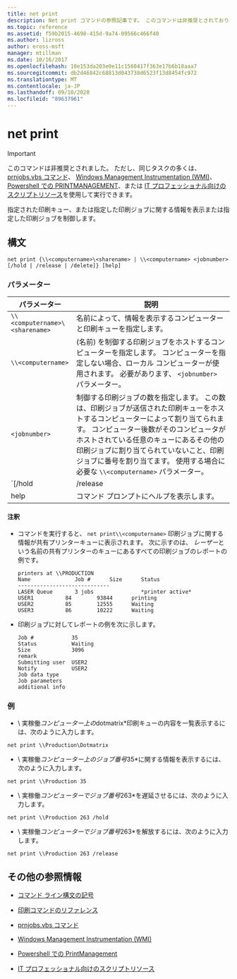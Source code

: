 ```yaml
---
title: net print
description: Net print コマンドの参照記事です。 このコマンドは非推奨とされており、Windows の将来のリリースでサポートされるとは限りません。
ms.topic: reference
ms.assetid: f59b2015-4698-415d-9a74-09566c466f40
ms.author: lizross
author: eross-msft
manager: mtillman
ms.date: 10/16/2017
ms.openlocfilehash: 10e153da203e0e11c1560417f363e17b6b18aaa7
ms.sourcegitcommit: db2d46842c68813d043738d6523f13d8454fc972
ms.translationtype: MT
ms.contentlocale: ja-JP
ms.lasthandoff: 09/10/2020
ms.locfileid: "89637961"
---
```

# <a name="net-print"></a>net print

> [!IMPORTANT]
> このコマンドは非推奨とされました。 ただし、同じタスクの多くは、 [prnjobs.vbs コマンド](prnjobs.md)、 [Windows Management Instrumentation (WMI)](/windows/win32/wmisdk/wmi-start-page)、 [Powershell での PRINTMANAGEMENT](/powershell/module/printmanagement)、または [IT プロフェッショナル向けのスクリプトリソース](https://gallery.technet.microsoft.com/ScriptCenter/site/search?f%5B0%5D.Type=RootCategory&f%5B0%5D.Value=printing&f%5B0%5D.Text=Printing)を使用して実行できます。

指定された印刷キュー、または指定した印刷ジョブに関する情報を表示または指定した印刷ジョブを制御します。

## <a name="syntax"></a>構文

```
net print {\\<computername>\<sharename> | \\<computername> <jobnumber> [/hold | /release | /delete]} [help]
```

### <a name="parameters"></a>パラメーター

| パラメーター | 説明 |
| ---------- | ----------- |
| `\\<computername>\<sharename>` | 名前によって、情報を表示するコンピューターと印刷キューを指定します。 |
| `\\<computername>` | (名前) を制御する印刷ジョブをホストするコンピューターを指定します。 コンピューターを指定しない場合、ローカル コンピューターが使用されます。 必要があります、 `<jobnumber>` パラメーター。 |
| `<jobnumber>` | 制御する印刷ジョブの数を指定します。 この数は、印刷ジョブが送信された印刷キューをホストするコンピューターによって割り当てられます。 コンピューター後数がそのコンピュータがホストされている任意のキューにあるその他の印刷ジョブに割り当てられていないこと、印刷ジョブに番号を割り当てます。 使用する場合に必要な `\\<computername>` パラメーター。 |
| `[/hold | /release | /delete]` | 印刷ジョブで実行するアクションを指定します。 ジョブ番号を指定しても、何も指定しない場合は、印刷ジョブに関する情報が表示されます。<ul><li>**/hold** は、ジョブを遅延させ、他の印刷ジョブが解放されるまでそのジョブをバイパスできるようにします。</li><li>**/release** -遅延された印刷ジョブを解放します。</li><li>**/delete** -印刷キューから印刷ジョブを削除します。</li></ul> |
| help | コマンド プロンプトにヘルプを表示します。 |

#### <a name="remarks"></a>注釈

- コマンドを実行すると、 `net print\\<computername>` 印刷ジョブに関する情報が共有プリンターキューに表示されます。 次に示すのは、 *レーザー*という名前の共有プリンターのキューにあるすべての印刷ジョブのレポートの例です。

    ```
    printers at \\PRODUCTION
    Name              Job #      Size      Status
    -----------------------------
    LASER Queue       3 jobs               *printer active*
    USER1          84        93844      printing
    USER2          85        12555      Waiting
    USER3          86        10222      Waiting
    ```

- 印刷ジョブに対してレポートの例を次に示します。

    ```
    Job #            35
    Status           Waiting
    Size             3096
    remark
    Submitting user  USER2
    Notify           USER2
    Job data type
    Job parameters
    additional info
    ```

### <a name="examples"></a>例

* \\ 実稼働*コンピューター上の*dotmatrix*印刷キューの内容を一覧表示するには、次のように入力します。

```
net print \\Production\Dotmatrix
```

* \\ 実稼働*コンピューター上のジョブ番号*35*に関する情報を表示するには、次のように入力します。

```
net print \\Production 35
```

* \\ 実稼働*コンピューターでジョブ番号*263*を遅延させるには、次のように入力します。

```
net print \\Production 263 /hold
```

* \\ 実稼働*コンピューターでジョブ番号*263*を解放するには、次のように入力します。

```
net print \\Production 263 /release
```

## <a name="additional-references"></a>その他の参照情報

- [コマンド ライン構文の記号](command-line-syntax-key.md)

- [印刷コマンドのリファレンス](print-command-reference.md)

- [prnjobs.vbs コマンド](prnjobs.md)

- [Windows Management Instrumentation (WMI)](/windows/win32/wmisdk/wmi-start-page)

- [Powershell での PrintManagement](/powershell/module/printmanagement)

- [IT プロフェッショナル向けのスクリプトリソース](https://gallery.technet.microsoft.com/ScriptCenter/site/search?f%5B0%5D.Type=RootCategory&f%5B0%5D.Value=printing&f%5B0%5D.Text=Printing)
